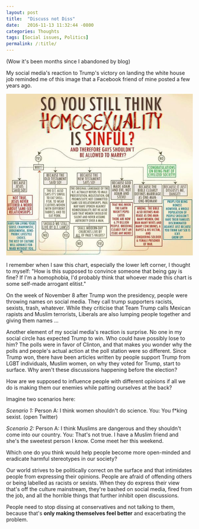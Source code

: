 ```yaml
---
layout: post
title:  "Discuss not Diss"
date:   2016-11-13 11:32:44 -0800
categories: Thoughts
tags: [Social issues, Politics]
permalink: /:title/
---
```


(Wow it's been months since I abandoned by blog)

My social media's reaction to Trump's victory on landing the white house job reminded me of this image that a Facebook friend of mine posted a few years ago.

<img src="/images/homosexuality-chart.jpg" alt="homosexuality-chart" class="blog-image">

<!--more-->

I remember when I saw this chart, especially the lower left corner, I thought to myself: "How is this supposed to convince someone that being gay is fine? If I'm a homophobia, I'd probably think that whoever made this chart is some self-made arrogant elitist."

On the week of November 8 after Trump won the presidency, people were throwing names on social media. They call trump supporters racists, sexists, trash, whatever. While they criticise that Team Trump calls Mexican rapists and Muslim terrorists, Liberals are also lumping people together and giving them names ...

Another element of my social media's reaction is surprise. No one in my social circle has expected Trump to win. Who could have possibly lose to him? The polls were in favor of Clinton, and that makes you wonder why the polls and people's actual action at the poll station were so different. Since Trump won, there have been articles written by people support Trump from LGBT individuals, Muslim women, on why they voted for Trump, start to surface. Why aren't these discussions happening before the election?

How are we supposed to influence people with different opinions if all we do is making them our enemies while patting ourselves at the back?

Imagine two scenarios here:

_Scenario 1:_
Person A: I think women shouldn't do science.
You: You f*king sexist. (open Twitter)

_Scenario 2:_
Person A: I think Muslims are dangerous and they shouldn't come into our country.
You: That's not true. I have a Muslim friend and she's the sweetest person I know. Come meet her this weekend.

Which one do you think would help people become more open-minded and eradicate harmful stereotypes in our society?

Our world strives to be politically correct on the surface and that intimidates people from expressing their opinions. People are afraid of offending others or being labelled as racists or sexists. When they do express their view that's off the culture mainstream, they're bashed on social media, fired from the job, and all the horrible things that further inhibit open discussions.

People need to stop dissing at conservatives and not talking to them, because that's **only making themselves feel better** and exacerbating the problem.
